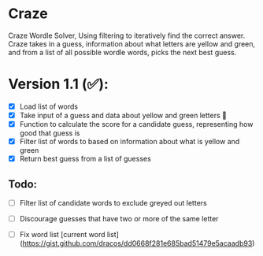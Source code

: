 # Craze
Craze Wordle Solver, Using filtering to iteratively find the correct answer.
Craze takes in a guess, information about what letters are yellow and green, and from a list of all possible wordle words, picks the next best guess.

Version 1.1 (:white_check_mark:):
===================================
- [X] Load list of words
- [X] Take input of a guess and data about yellow and green letters :tada:
- [X] Function to calculate the score for a candidate guess, representing how good that guess is
- [X] Filter list of words to based on information about what is yellow and green
- [X] Return best guess from a list of guesses

Todo:
----
- [ ] Filter list of candidate words to exclude greyed out letters
- [ ] Discourage guesses that have two or more of the same letter
- [ ] Fix word list [current word list] (https://gist.github.com/dracos/dd0668f281e685bad51479e5acaadb93)


